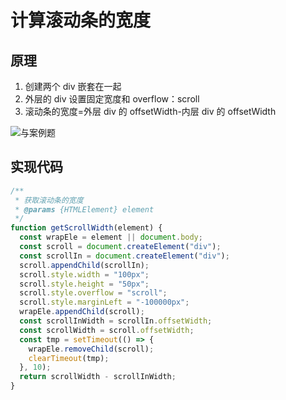 # 计算滚动条的宽度

## 原理

1. 创建两个 div 嵌套在一起
2. 外层的 div 设置固定宽度和 overflow：scroll
3. 滚动条的宽度=外层 div 的 offsetWidth-内层 div 的 offsetWidth

![与案例题](https://p3-juejin.byteimg.com/tos-cn-i-k3u1fbpfcp/2b77d94dfed94e63aa3cd58ad7100730~tplv-k3u1fbpfcp-watermark.awebp)

## 实现代码

```js
/**
 * 获取滚动条的宽度
 * @params {HTMLElement} element
 */
function getScrollWidth(element) {
  const wrapEle = element || document.body;
  const scroll = document.createElement("div");
  const scrollIn = document.createElement("div");
  scroll.appendChild(scrollIn);
  scroll.style.width = "100px";
  scroll.style.height = "50px";
  scroll.style.overflow = "scroll";
  scroll.style.marginLeft = "-100000px";
  wrapEle.appendChild(scroll);
  const scrollInWidth = scrollIn.offsetWidth;
  const scrollWidth = scroll.offsetWidth;
  const tmp = setTimeout(() => {
    wrapEle.removeChild(scroll);
    clearTimeout(tmp);
  }, 10);
  return scrollWidth - scrollInWidth;
}
```
